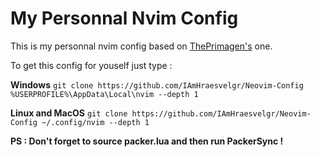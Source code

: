 # My Personnal Nvim Config

This is my personnal nvim config based on [ThePrimagen's](https://www.youtube.com/@ThePrimeagen) one.

To get this config for youself just type : 

**Windows**
``git clone https://github.com/IAmHraesvelgr/Neovim-Config %USERPROFILE%\AppData\Local\nvim --depth 1``

**Linux and MacOS**
``git clone https://github.com/IAmHraesvelgr/Neovim-Config ~/.config/nvim --depth 1``

**PS : Don't forget to source packer.lua and then run PackerSync !**
